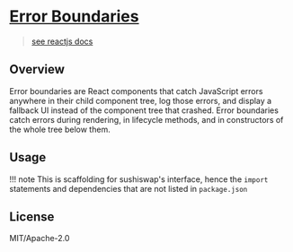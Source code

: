# [Error Boundaries](#)

> [see reactjs docs](reactjs.org/docs/error-boundaries.html)

## Overview

Error boundaries are React components that catch JavaScript errors anywhere in
their child component tree, log those errors, and display a fallback UI instead
of the component tree that crashed. Error boundaries catch errors during
rendering, in lifecycle methods, and in constructors of the whole tree below
them.

## Usage

!!! note 
  This is scaffolding for sushiswap's interface, hence the `import` statements and dependencies that are not listed in `package.json`
  
  
## License

MIT/Apache-2.0
